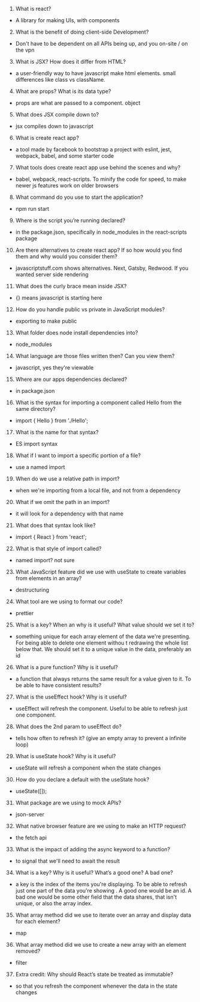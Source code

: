 1. What is react?
  - A library for making UIs, with components
2. What is the benefit of doing client-side Development?
  - Don't have to be dependent on all APIs being up, and you on-site / on the vpn
3. What is JSX? How does it differ from HTML?
  - a user-friendly way to have javascript make html elements. small differences like class vs className.
4. What are props? What is its data type?
  - props are what are passed to a component. object
5. What does JSX compile down to?
  - jsx compiles down to javascript
6. What is create react app?
  - a tool made by facebook to bootstrap a project with eslint, jest, webpack, babel, and some starter code
7. What tools does create react app use behind the scenes and why?
  - babel, webpack, react-scripts. To minify the code for speed, to make newer js features work on older browsers
8. What command do you use to start the application?
  - npm run start
9. Where is the script you’re running declared?
  - in the package.json, specifically in node_modules in the react-scripts package
10. Are there alternatives to create react app? If so how would you find them and why would you consider them?
 - javascriptstuff.com shows alternatives. Next, Gatsby, Redwood. If you wanted server side rendering
11. What does the curly brace mean inside JSX?
 - {} means javascript is starting here
12. How do you handle public vs private in JavaScript modules?
 - exporting to make public
13. What folder does node install dependencies into?
 - node_modules
14. What language are those files written then? Can you view them?
 - javascript, yes they're viewable
15. Where are our apps dependencies declared?
 - in package.json
16. What is the syntax for importing a component called Hello from the same directory?
 - import { Hello } from './Hello';
17. What is the name for that syntax?
 - ES import syntax
18. What if I want to import a specific portion of a file?
 - use a named import
19. When do we use a relative path in import?
 - when we're importing from a local file, and not from a dependency
20. What if we omit the path in an import?
 - it will look for a dependency with that name
21. What does that syntax look like?
 - import { React } from 'react';
22. What is that style of import called?
 - named import? not sure
23. What JavaScript feature did we use with useState to create variables from elements in an array?
 - destructuring
24. What tool are we using to format our code?
 - prettier
25. What is a key? When an why is it useful? What value should we set it to?
 - something unique for each array element of the data we're presenting. For being able to delete one element withou    t redrawing the whole list below that. We should set it to a unique value in the data, preferably an id
26. What is a pure function? Why is it useful?
 - a function that always returns the same result for a value given to it. To be able to have consistent results?
27. What is the useEffect hook? Why is it useful?
 - useEffect will refresh the component. Useful to be able to refresh just one component.
28. What does the 2nd param to useEffect do?
 - tells how often to refresh it? (give an empty array to prevent a infinite loop)
29. What is useState hook? Why is it useful?
 - useState will refresh a component when the state changes
30. How do you declare a default with the useState hook?
 - useState([]);
31. What package are we using to mock APIs?
 - json-server
32. What native browser feature are we using to make an HTTP request?
 - the fetch api
33. What is the impact of adding the async keyword to a function?
 - to signal that we'll need to await the result
34. What is a key? Why is it useful? What’s a good one? A bad one?
 - a key is the index of the items you're displaying. To be able to refresh just one part of the data you're showing    . A good one would be an id. A bad one would be some other field that the data shares, that isn't unique, or also     the array index.
35. What array method did we use to iterate over an array and display data for each element?
 - map
36. What array method did we use to create a new array with an element removed?
 - filter
37. Extra credit: Why should React’s state be treated as immutable?
 - so that you refresh the component whenever the data in the state changes
